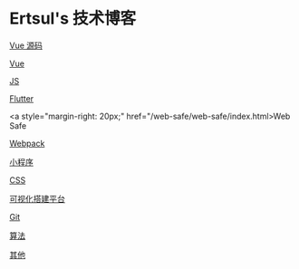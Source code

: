 # Ertsul's 技术博客

<a style="margin-right: 20px;" href="/vue-source-code/Vue 源码阅读1 引入vue模块/index.html">Vue 源码</a>

<a style="margin-right: 20px;" href="/vue/svg sprite/index.html">Vue</a>

<a style="margin-right: 20px;" href="/js/EC AO VO Scope Chain/index.html">JS</a>

<a style="margin-right: 20px;" href="/flutter/flutter 知识点记录/index.html">Flutter</a>

<a style="margin-right: 20px;" href="/web-safe/web-safe/index.html>Web Safe</a>

<a style="margin-right: 20px;" href="/webpack/webpack学习笔记/index.html">Webpack</a>

<a style="margin-right: 20px;" href="/minapp/小程序工程化/index.html">小程序</a>

<a style="margin-right: 20px;" href="/low-code-platform/可视化搭建平台（一）- 流程/index.html">CSS</a>

<a style="margin-right: 20px;" href="/css/3D立体骰子/index.html">可视化搭建平台</a>

<a style="margin-right: 20px;" href="/git/git/index.html">Git</a>

<a style="margin-right: 20px;" href="/algorithm/广度优先搜索 BFS 和深度优先搜索 DFS/index.html">算法</a>

<a style="margin-right: 20px;" href="/others/v8 引擎及其 GC 机制/index.html">其他</a>
